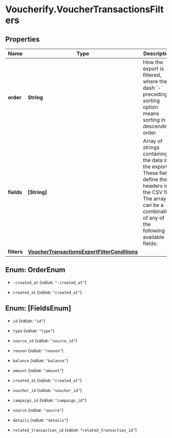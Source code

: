 # Voucherify.VoucherTransactionsFilters

## Properties

Name | Type | Description | Notes
------------ | ------------- | ------------- | -------------
**order** | **String** | How the export is filtered, where the dash &#x60;-&#x60; preceding a sorting option means sorting in a descending order. | [optional] 
**fields** | **[String]** | Array of strings containing the data in the export. These fields define the headers in the CSV file. The array can be a combination of any of the following available fields:  | **Field** | **Definition** | **Example Export** | |:---|:---|:---| | id | Unique transaction ID. | vtx_0cb7811f1c07765800 | | type | Transaction type. | - &#x60;CREDITS_REMOVAL&#x60; &lt;br /&gt; - &#x60;CREDITS_ADDITION&#x60; &lt;br /&gt; - &#x60;CREDITS_REFUND&#x60; &lt;br /&gt; - &#x60;CREDITS_REDEMPTION&#x60; &lt;br /&gt; - &#x60;POINTS_ACCRUAL&#x60;&lt;br /&gt; - &#x60;POINTS_REDEMPTION&#x60;&lt;br /&gt; - &#x60;POINTS_REFUND&#x60;&lt;br /&gt; - &#x60;POINTS_ADDITION&#x60;&lt;br /&gt; - &#x60;POINTS_REMOVAL&#x60;&lt;br /&gt; - &#x60;POINTS_EXPIRATION&#x60;&lt;br /&gt; - &#x60;POINTS_TRANSFER_IN&#x60;&lt;br /&gt; - &#x60;POINTS_TRANSFER_OUT&#x60; | | source_id | Unique transaction source ID. | 8638 | | reason | Contains the reason for the transaction if one was included originally. |  | | balance | The gift card or loyalty card balance after the transaction. |  | | amount | The amount of gift card or loyalty card credits being allocated during the transaction. This value can either be negative or positive depending on the nature of the transaction. |  | | created_at | Timestamp in ISO 8601 format representing the date and time when the transaction was created. | 2022-03-09T09:16:32.521Z  | | voucher_id | Unique Voucher ID. | v_dky7ksKfPX50Wb2Bxvcoeb1xT20b6tcp | | campaign_id | Parent campaign ID. | camp_FNYR4jhqZBM9xTptxDGgeNBV | | source|  Channel through which the transaction was initiated. | API | | details | More detailed information stored in the form of a JSON. | Provides more details related to the transaction in the form of an object. | | related_transaction_id | Unique transaction ID related to a receiver/donor card in the case of a points transfer from/to another card. | vtx_0c9afe802593b34b80 | | [optional] 
**filters** | [**VoucherTransactionsExportFilterConditions**](VoucherTransactionsExportFilterConditions.md) |  | 



## Enum: OrderEnum


* `-created_at` (value: `"-created_at"`)

* `created_at` (value: `"created_at"`)





## Enum: [FieldsEnum]


* `id` (value: `"id"`)

* `type` (value: `"type"`)

* `source_id` (value: `"source_id"`)

* `reason` (value: `"reason"`)

* `balance` (value: `"balance"`)

* `amount` (value: `"amount"`)

* `created_at` (value: `"created_at"`)

* `voucher_id` (value: `"voucher_id"`)

* `campaign_id` (value: `"campaign_id"`)

* `source` (value: `"source"`)

* `details` (value: `"details"`)

* `related_transaction_id` (value: `"related_transaction_id"`)




